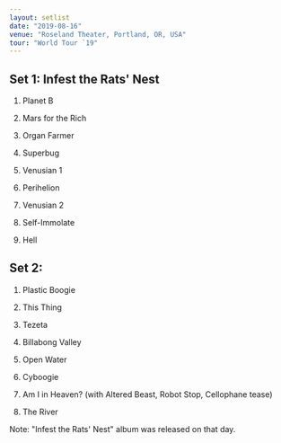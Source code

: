 ```yaml
---
layout: setlist
date: "2019-08-16"
venue: "Roseland Theater, Portland, OR, USA"
tour: "World Tour `19"
---
```



## Set 1: Infest the Rats' Nest

 1. Planet B

 2. Mars for the Rich

 3. Organ Farmer

 4. Superbug

 5. Venusian 1

 6. Perihelion

 7. Venusian 2

 8. Self-Immolate

 9. Hell

## Set 2:

 1. Plastic Boogie

 2. This Thing

 3. Tezeta

 4. Billabong Valley

 5. Open Water

 6. Cyboogie

 7. Am I in Heaven?
     (with Altered Beast, Robot Stop, Cellophane tease)

 8. The River


Note: "Infest the Rats' Nest" album was released on that day.

